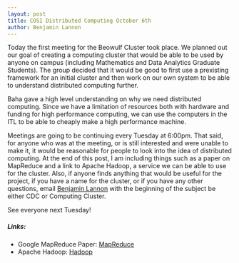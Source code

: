 ```yaml
---
layout: post
title: COSI Distributed Computing October 6th
author: Benjamin Lannon
---
```


Today the first meeting for the Beowulf Cluster took place. We planned out our
goal of creating a computing cluster that would be able to be used by anyone on
campus (including Mathematics and Data Analytics Graduate Students). The group
decided that it would be good to first use a prexisting framework for an initial
cluster and then work on our own system to be able to understand distributed
computing further.

Baha gave a high level understanding on why we need distributed computing. Since
we have a limitation of resources both with hardware and funding for high
performance computing, we can use the computers in the ITL to be able to cheaply
make a high performance machine.

Meetings are going to be continuing every Tuesday at 6:00pm. That said, for anyone
who was at the meeting, or is still interested and were unable to make it, it would
be reasonable for people to look into the idea of distributed computing. At the end
of this post, I am including things such as a paper on MapReduce and a link to
Apache Hadoop, a service we can be able to use for the cluster. Also, if anyone
finds anything that would be useful for the project, if you have a name for the
cluster, or if you have any other questions, email [Benjamin Lannon](mailto:lannonbr@clarkson.edu)
with the beginning of the subject be either CDC or Computing Cluster.

See everyone next Tuesday!

##### Links:

- Google MapReduce Paper: [MapReduce](http://static.googleusercontent.com/media/research.google.com/en//archive/mapreduce-osdi04.pdf)
- Apache Hadoop: [Hadoop](http://hadoop.apache.org/)
